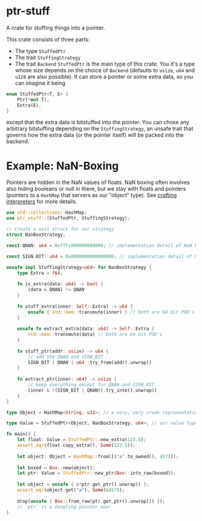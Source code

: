 # ptr-stuff

A crate for stuffing things into a pointer.

This crate consists of three parts:
* The type `StuffedPtr`
* The trait `StuffingStrategy`
* The trait `Backend`
`StuffedPtr` is the main type of this crate. You it's a type whose size depends on the
choice of `Backend` (defaults to `usize`, `u64` and `u128` are also possible). It can store a
pointer or some extra data, so you can imagine it being
```rust
enum StuffedPtr<T, E> {
    Ptr(*mut T),
    Extra(E),
}
```
except that the extra data is bitstuffed into the pointer. You can chose any arbitrary bitstuffing
depending on the `StuffingStrategy`, an unsafe trait that governs how the extra data
(or the pointer itself) will be packed into the backend.

# Example: NaN-Boxing
Pointers are hidden in the NaN values of floats. NaN boxing often involves also hiding booleans
or null in there, but we stay with floats and pointers (pointers to a `HashMap` that servers
as our "object" type).
See [crafting interpreters](https://craftinginterpreters.com/optimization.html#nan-boxing)
for more details.
```rust
use std::collections::HashMap;
use ptr_stuff::{StuffedPtr, StuffingStrategy};

// Create a unit struct for our strategy
struct NanBoxStrategy;

const QNAN: u64 = 0x7ffc000000000000; // implementation detail of NaN boxing, a quiet NaN mask

const SIGN_BIT: u64 = 0x8000000000000000; // implementation detail of NaN boxing, the sign bit of an f64

unsafe impl StuffingStrategy<u64> for NanBoxStrategy {
    type Extra = f64;
    
    fn is_extra(data: u64) -> bool {
        (data & QNAN) != QNAN
    }
    
    fn stuff_extra(inner: Self::Extra) -> u64 {
        unsafe { std::mem::transmute(inner) } // both are 64 bit POD's
    }
    
    unsafe fn extract_extra(data: u64) -> Self::Extra {
        std::mem::transmute(data) // both are 64 bit POD's
    }
    
    fn stuff_ptr(addr: usize) -> u64 {
        // add the QNAN and SIGN_BIT
        SIGN_BIT | QNAN | u64::try_from(addr).unwrap()
    }
    
    fn extract_ptr(inner: u64) -> usize {
        // keep everything except for QNAN and SIGN_BIT
        (inner & !(SIGN_BIT | QNAN)).try_into().unwrap()
    }
}

type Object = HashMap<String, u32>; // a very, very crude representation of an object

type Value = StuffedPtr<Object, NanBoxStrategy, u64>; // our value type

fn main() {
    let float: Value = StuffedPtr::new_extra(123.5);
    assert_eq!(float.copy_extra(), Some(123.5));
    
    let object: Object = HashMap::from([("a".to_owned(), 457)]);
    
    let boxed = Box::new(object);
    let ptr: Value = StuffedPtr::new_ptr(Box::into_raw(boxed));
    
    let object = unsafe { &*ptr.get_ptr().unwrap() };
    assert_eq!(object.get("a"), Some(&457));
    
    drop(unsafe { Box::from_raw(ptr.get_ptr().unwrap()) });
    // `ptr` is a dangling pointer now!
}
```
